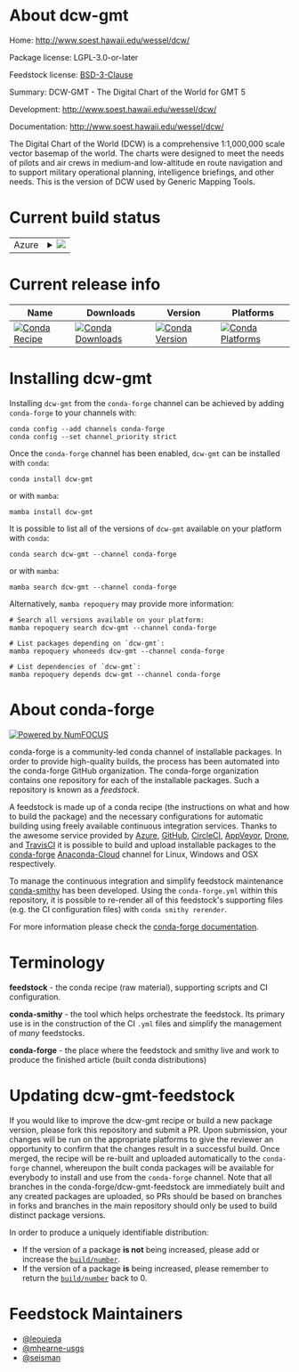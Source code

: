 About dcw-gmt
=============

Home: http://www.soest.hawaii.edu/wessel/dcw/

Package license: LGPL-3.0-or-later

Feedstock license: [BSD-3-Clause](https://github.com/conda-forge/dcw-gmt-feedstock/blob/main/LICENSE.txt)

Summary: DCW-GMT - The Digital Chart of the World for GMT 5

Development: http://www.soest.hawaii.edu/wessel/dcw/

Documentation: http://www.soest.hawaii.edu/wessel/dcw/

The Digital Chart of the World (DCW) is a comprehensive
1:1,000,000 scale vector basemap of the world. The charts were
designed to meet the needs of pilots and air crews in medium-and
low-altitude en route navigation and to support military
operational planning, intelligence briefings, and other
needs. This is the version of DCW used by Generic Mapping Tools.


Current build status
====================


<table>
    
  <tr>
    <td>Azure</td>
    <td>
      <details>
        <summary>
          <a href="https://dev.azure.com/conda-forge/feedstock-builds/_build/latest?definitionId=5107&branchName=main">
            <img src="https://dev.azure.com/conda-forge/feedstock-builds/_apis/build/status/dcw-gmt-feedstock?branchName=main">
          </a>
        </summary>
        <table>
          <thead><tr><th>Variant</th><th>Status</th></tr></thead>
          <tbody><tr>
              <td>linux_64</td>
              <td>
                <a href="https://dev.azure.com/conda-forge/feedstock-builds/_build/latest?definitionId=5107&branchName=main">
                  <img src="https://dev.azure.com/conda-forge/feedstock-builds/_apis/build/status/dcw-gmt-feedstock?branchName=main&jobName=linux&configuration=linux_64_" alt="variant">
                </a>
              </td>
            </tr><tr>
              <td>osx_64</td>
              <td>
                <a href="https://dev.azure.com/conda-forge/feedstock-builds/_build/latest?definitionId=5107&branchName=main">
                  <img src="https://dev.azure.com/conda-forge/feedstock-builds/_apis/build/status/dcw-gmt-feedstock?branchName=main&jobName=osx&configuration=osx_64_" alt="variant">
                </a>
              </td>
            </tr><tr>
              <td>osx_arm64</td>
              <td>
                <a href="https://dev.azure.com/conda-forge/feedstock-builds/_build/latest?definitionId=5107&branchName=main">
                  <img src="https://dev.azure.com/conda-forge/feedstock-builds/_apis/build/status/dcw-gmt-feedstock?branchName=main&jobName=osx&configuration=osx_arm64_" alt="variant">
                </a>
              </td>
            </tr><tr>
              <td>win_64</td>
              <td>
                <a href="https://dev.azure.com/conda-forge/feedstock-builds/_build/latest?definitionId=5107&branchName=main">
                  <img src="https://dev.azure.com/conda-forge/feedstock-builds/_apis/build/status/dcw-gmt-feedstock?branchName=main&jobName=win&configuration=win_64_" alt="variant">
                </a>
              </td>
            </tr>
          </tbody>
        </table>
      </details>
    </td>
  </tr>
</table>

Current release info
====================

| Name | Downloads | Version | Platforms |
| --- | --- | --- | --- |
| [![Conda Recipe](https://img.shields.io/badge/recipe-dcw--gmt-green.svg)](https://anaconda.org/conda-forge/dcw-gmt) | [![Conda Downloads](https://img.shields.io/conda/dn/conda-forge/dcw-gmt.svg)](https://anaconda.org/conda-forge/dcw-gmt) | [![Conda Version](https://img.shields.io/conda/vn/conda-forge/dcw-gmt.svg)](https://anaconda.org/conda-forge/dcw-gmt) | [![Conda Platforms](https://img.shields.io/conda/pn/conda-forge/dcw-gmt.svg)](https://anaconda.org/conda-forge/dcw-gmt) |

Installing dcw-gmt
==================

Installing `dcw-gmt` from the `conda-forge` channel can be achieved by adding `conda-forge` to your channels with:

```
conda config --add channels conda-forge
conda config --set channel_priority strict
```

Once the `conda-forge` channel has been enabled, `dcw-gmt` can be installed with `conda`:

```
conda install dcw-gmt
```

or with `mamba`:

```
mamba install dcw-gmt
```

It is possible to list all of the versions of `dcw-gmt` available on your platform with `conda`:

```
conda search dcw-gmt --channel conda-forge
```

or with `mamba`:

```
mamba search dcw-gmt --channel conda-forge
```

Alternatively, `mamba repoquery` may provide more information:

```
# Search all versions available on your platform:
mamba repoquery search dcw-gmt --channel conda-forge

# List packages depending on `dcw-gmt`:
mamba repoquery whoneeds dcw-gmt --channel conda-forge

# List dependencies of `dcw-gmt`:
mamba repoquery depends dcw-gmt --channel conda-forge
```


About conda-forge
=================

[![Powered by
NumFOCUS](https://img.shields.io/badge/powered%20by-NumFOCUS-orange.svg?style=flat&colorA=E1523D&colorB=007D8A)](https://numfocus.org)

conda-forge is a community-led conda channel of installable packages.
In order to provide high-quality builds, the process has been automated into the
conda-forge GitHub organization. The conda-forge organization contains one repository
for each of the installable packages. Such a repository is known as a *feedstock*.

A feedstock is made up of a conda recipe (the instructions on what and how to build
the package) and the necessary configurations for automatic building using freely
available continuous integration services. Thanks to the awesome service provided by
[Azure](https://azure.microsoft.com/en-us/services/devops/), [GitHub](https://github.com/),
[CircleCI](https://circleci.com/), [AppVeyor](https://www.appveyor.com/),
[Drone](https://cloud.drone.io/welcome), and [TravisCI](https://travis-ci.com/)
it is possible to build and upload installable packages to the
[conda-forge](https://anaconda.org/conda-forge) [Anaconda-Cloud](https://anaconda.org/)
channel for Linux, Windows and OSX respectively.

To manage the continuous integration and simplify feedstock maintenance
[conda-smithy](https://github.com/conda-forge/conda-smithy) has been developed.
Using the ``conda-forge.yml`` within this repository, it is possible to re-render all of
this feedstock's supporting files (e.g. the CI configuration files) with ``conda smithy rerender``.

For more information please check the [conda-forge documentation](https://conda-forge.org/docs/).

Terminology
===========

**feedstock** - the conda recipe (raw material), supporting scripts and CI configuration.

**conda-smithy** - the tool which helps orchestrate the feedstock.
                   Its primary use is in the construction of the CI ``.yml`` files
                   and simplify the management of *many* feedstocks.

**conda-forge** - the place where the feedstock and smithy live and work to
                  produce the finished article (built conda distributions)


Updating dcw-gmt-feedstock
==========================

If you would like to improve the dcw-gmt recipe or build a new
package version, please fork this repository and submit a PR. Upon submission,
your changes will be run on the appropriate platforms to give the reviewer an
opportunity to confirm that the changes result in a successful build. Once
merged, the recipe will be re-built and uploaded automatically to the
`conda-forge` channel, whereupon the built conda packages will be available for
everybody to install and use from the `conda-forge` channel.
Note that all branches in the conda-forge/dcw-gmt-feedstock are
immediately built and any created packages are uploaded, so PRs should be based
on branches in forks and branches in the main repository should only be used to
build distinct package versions.

In order to produce a uniquely identifiable distribution:
 * If the version of a package **is not** being increased, please add or increase
   the [``build/number``](https://docs.conda.io/projects/conda-build/en/latest/resources/define-metadata.html#build-number-and-string).
 * If the version of a package **is** being increased, please remember to return
   the [``build/number``](https://docs.conda.io/projects/conda-build/en/latest/resources/define-metadata.html#build-number-and-string)
   back to 0.

Feedstock Maintainers
=====================

* [@leouieda](https://github.com/leouieda/)
* [@mhearne-usgs](https://github.com/mhearne-usgs/)
* [@seisman](https://github.com/seisman/)

